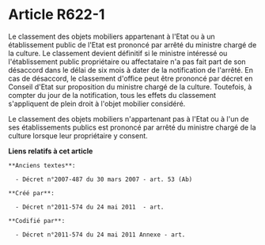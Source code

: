 # Article R622-1

Le classement des objets mobiliers appartenant à l'Etat ou à un établissement public de l'Etat est prononcé par arrêté du
ministre chargé de la culture. Le classement devient définitif si le ministre intéressé ou l'établissement public
propriétaire ou affectataire n'a pas fait part de son désaccord dans le délai de six mois à dater de la notification de
l'arrêté. En cas de désaccord, le classement d'office peut être prononcé par décret en Conseil d'Etat sur proposition du
ministre chargé de la culture. Toutefois, à compter du jour de la notification, tous les effets du classement s'appliquent de
plein droit à l'objet mobilier considéré.

Le classement des objets mobiliers n'appartenant pas à l'Etat ou à l'un de ses établissements publics est prononcé par arrêté
du ministre chargé de la culture lorsque leur propriétaire y consent.

**Liens relatifs à cet article**

	**Anciens textes**:

	  - Décret n°2007-487 du 30 mars 2007 - art. 53 (Ab)

	**Créé par**:

	  - Décret n°2011-574 du 24 mai 2011  - art.

	**Codifié par**:

	  - Décret n°2011-574 du 24 mai 2011 Annexe - art.
